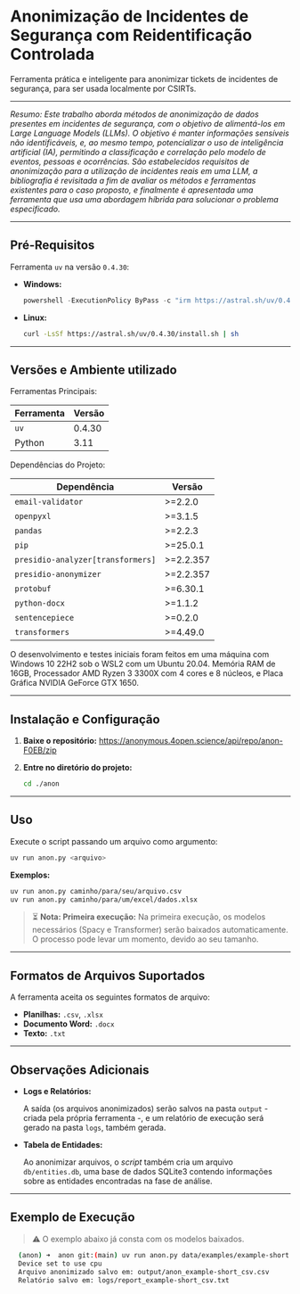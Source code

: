 # Anonimização de Incidentes de Segurança com Reidentificação Controlada

Ferramenta prática e inteligente para anonimizar tickets de incidentes de segurança, para ser usada localmente por CSIRTs. 

---

_Resumo: Este trabalho aborda métodos de anonimização de dados presentes em incidentes de segurança, com o objetivo de alimentá-los em Large Language Models (LLMs). O objetivo é manter informações sensíveis não identificáveis, e, ao mesmo tempo, potencializar o uso de inteligência artificial (IA), permitindo a classificação e correlação pelo modelo de eventos, pessoas e ocorrências. São estabelecidos requisitos de anonimização para a utilização de incidentes reais em uma LLM, a bibliografia é revisitada a fim de avaliar os métodos e ferramentas existentes para o caso proposto, e finalmente é apresentada uma ferramenta que usa uma abordagem híbrida para solucionar o problema especificado._

---

## Pré-Requisitos

Ferramenta `uv` na versão `0.4.30`:

- **Windows:**

  ```powershell
  powershell -ExecutionPolicy ByPass -c "irm https://astral.sh/uv/0.4.30/install.ps1 | iex"
  ```

- **Linux:**

  ```bash
  curl -LsSf https://astral.sh/uv/0.4.30/install.sh | sh
  ```

---

## Versões e Ambiente utilizado

Ferramentas Principais:

| Ferramenta | Versão  |
|------------|---------|
| `uv`       | 0.4.30  |
| Python     | 3.11    |

Dependências do Projeto:

| Dependência                        | Versão       |
|------------------------------------|--------------|
| `email-validator`                  | >=2.2.0      |
| `openpyxl`                         | >=3.1.5      |
| `pandas`                           | >=2.2.3      |
| `pip`                              | >=25.0.1     |
| `presidio-analyzer[transformers]`  | >=2.2.357    |
| `presidio-anonymizer`              | >=2.2.357    |
| `protobuf`                         | >=6.30.1     |
| `python-docx`                      | >=1.1.2      |
| `sentencepiece`                    | >=0.2.0      |
| `transformers`                     | >=4.49.0     |

O desenvolvimento e testes iniciais foram feitos em uma máquina com Windows 10 22H2 sob o WSL2 com um Ubuntu 20.04. Memória RAM de 16GB, Processador AMD Ryzen 3 3300X com 4 cores e 8 núcleos, e Placa Gráfica NVIDIA GeForce GTX 1650.

---

## Instalação e Configuração

1. **Baixe o repositório:** https://anonymous.4open.science/api/repo/anon-F0EB/zip

2. **Entre no diretório do projeto:**

   ```bash
   cd ./anon
   ```

---

## Uso

Execute o script passando um arquivo como argumento:

```bash
uv run anon.py <arquivo>
```

**Exemplos:**

```bash
uv run anon.py caminho/para/seu/arquivo.csv
uv run anon.py caminho/para/um/excel/dados.xlsx
```

> ⏳ **Nota: Primeira execução:** Na primeira execução, os modelos necessários (Spacy e Transformer) serão baixados automaticamente. O processo pode levar um momento, devido ao seu tamanho.

---

## Formatos de Arquivos Suportados

A ferramenta aceita os seguintes formatos de arquivo:

- **Planilhas:** `.csv`, `.xlsx`
- **Documento Word:** `.docx`
- **Texto:** `.txt`

---

## Observações Adicionais

- **Logs e Relatórios:**  
  
  A saída (os arquivos anonimizados) serão salvos na pasta `output` - criada pela própria ferramenta -, e um relatório de execução será gerado na pasta `logs`, também gerada.

- **Tabela de Entidades:**
  
  Ao anonimizar arquivos, o *script* também cria um arquivo `db/entities.db`, uma base de dados SQLite3 contendo informações sobre as entidades encontradas na fase de análise.

---

## Exemplo de Execução

> ⚠️ O exemplo abaixo já consta com os modelos baixados.

```bash
  (anon) ➜  anon git:(main) uv run anon.py data/examples/example-short.csv
  Device set to use cpu
  Arquivo anonimizado salvo em: output/anon_example-short_csv.csv
  Relatório salvo em: logs/report_example-short_csv.txt
```

